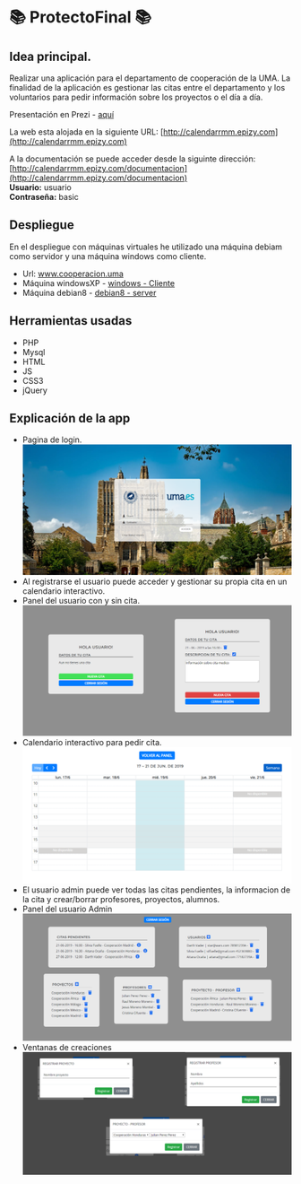  # :books: ProtectoFinal :books:

## Idea principal.

Realizar una aplicación para el departamento de cooperación de la UMA. 
La finalidad de la aplicación es gestionar las citas entre el departamento y los voluntarios para pedir información sobre los proyectos o el día a día.<br>

Presentación en Prezi - [aquí](https://prezi.com/view/kFjz9PvYH6cYdMzBUg4m/)

La web esta alojada en la siguiente URL: [http://calendarrmm.epizy.com](http://calendarrmm.epizy.com)

A la documentación se puede acceder desde la siguinte dirección: [http://calendarrmm.epizy.com/documentacion](http://calendarrmm.epizy.com/documentacion) <br>
**Usuario:** usuario<br>
**Contraseña:** basic

## Despliegue
En el despliegue con máquinas virtuales he utilizado una máquina debiam como servidor y una máquina windows como cliente.
* Url: www.cooperacion.uma
* Máquina windowsXP - [windows - Cliente]()
* Máquina debian8 - [debian8 - server]()

## Herramientas usadas
* PHP 
* Mysql
* HTML
* JS
* CSS3
* jQuery

## Explicación de la app
* Pagina de login.<br>
![](/Fotos%20proyecto/1.png)
* Al registrarse el usuario puede acceder y gestionar su propia cita en un calendario interactivo.<br>
* Panel del usuario con y sin cita.<br>
![](/Fotos%20proyecto/3.png)
* Calendario interactivo para pedir cita. <br>
![](/Fotos%20proyecto/2.png)
* El usuario admin puede ver todas las citas pendientes, la informacion de la cita y crear/borrar profesores, proyectos, alumnos.<br>
* Panel del usuario Admin<br>
![](/Fotos%20proyecto/4.png)
* Ventanas de creaciones<br>
![](/Fotos%20proyecto/5.png)




